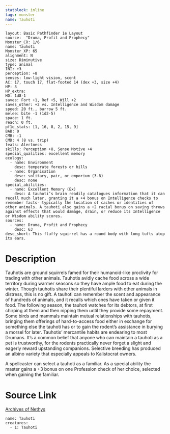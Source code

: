 ```yaml
---
statblock: inline
tags: monster
name: Tauhoti
---
```

```statblock
layout: Basic Pathfinder 1e Layout
source:  "Druma, Profit and Prophecy"
Monster_CR: 1/6
name: Tauhoti
Monster_XP: 65
alignment: N
size: Diminutive
type: animal
INI: +3
perception: +8
senses: low-light vision, scent
AC: 17, touch 17, flat-footed 14 (dex +3, size +4)
HP: 3
HP_extra: 
HD: 1d8-1
saves: Fort +1, Ref +5, Will +2
saves_other: +2 vs. Intelligence and Wisdom damage
speed: 20 ft., burrow 5 ft.
melee: bite -1 (1d2-5)
space: 1 ft.
reach: 0 ft.
pf1e_stats: [1, 16, 8, 2, 15, 9]
BAB: 0
CMB: -1
CMD: 4 (8 vs. trip)
feats: Alertness
skills: Perception +8, Sense Motive +4
special_qualities: excellent memory
ecology:
  - name: Environment
    desc: temperate forests or hills
  - name: Organisation
    desc: solitary, pair, or emporium (3-8)
    desc: none
special_abilities:
  - name: Excellent Memory (Ex)
    desc: A tauhoti’s brain readily catalogues information that it can recall much later, granting it a +4 bonus on Intelligence checks to remember facts- typically the location of caches or identities of other animals. A tauhoti also gains a +2 racial bonus on saving throws against effects that would damage, drain, or reduce its Intelligence or Wisdom ability scores.
sources:
  - name: Druma, Profit and Prophecy
    desc: 63
desc_short: This fluffy squirrel has a round body with long tufts atop its ears.
```
# Description
Tauhotis are ground squirrels famed for their humanoid-like proclivity for trading with other animals. Tauhotis avidly cache food across a wide territory during warmer seasons so they have ample food to eat during the winter. Though tauhotis share their plentiful larders with other animals in distress, this is no gift. A tauhoti can remember the scent and appearance of hundreds of animals, and it recalls which ones have taken or given it food. The following season, the tauhoti watches for its debtors, at first chirping at them and then nipping them until they provide some repayment. Some birds and mammals maintain mutual relationships with tauhotis, bringing them offerings of hard-to-access food either in exchange for something else the tauhoti has or to gain the rodent’s assistance in burying a morsel for later. Tauhotis’ mercantile habits are endearing to most Drumans. It’s a common belief that anyone who can maintain a tauhoti as a pet is trustworthy, for the rodents practically never forget a slight and eagerly reward upstanding companions. Selective breeding has produced an albino variety that especially appeals to Kalistocrat owners.

 A spellcaster can select a tauhoti as a familiar. As a special ability the master gains a +3 bonus on one Profession check of her choice, selected when gaining the familiar.
# Source Link
[Archives of Nethys](https://aonprd.com/MonsterDisplay.aspx?ItemName=Tauhoti)
```encounter-table
name: Tauhoti
creatures:
  - 1: Tauhoti
```
